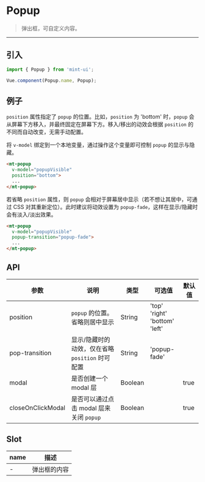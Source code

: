 # Popup

> 弹出框，可自定义内容。

-------------

## 引入

```javascript
import { Popup } from 'mint-ui';

Vue.component(Popup.name, Popup);
```

## 例子

`position` 属性指定了 `popup` 的位置。比如，`position` 为 'bottom' 时，`popup` 会从屏幕下方移入，并最终固定在屏幕下方。移入/移出的动效会根据 `position` 的不同而自动改变，无需手动配置。

将 `v-model` 绑定到一个本地变量，通过操作这个变量即可控制 `popup` 的显示与隐藏。

```html
<mt-popup
  v-model="popupVisible"
  position="bottom">
  ...
</mt-popup>
```

若省略 `position` 属性，则 `popup` 会相对于屏幕居中显示（若不想让其居中，可通过 CSS 对其重新定位）。此时建议将动效设置为 `popup-fade`，这样在显示/隐藏时会有淡入/淡出效果。

```html
<mt-popup
  v-model="popupVisible"
  popup-transition="popup-fade">
  ...
</mt-popup>
```

## API
| 参数 | 说明 | 类型 | 可选值 | 默认值 |
|------|-------|---------|-------|--------|
| position | `popup` 的位置。省略则居中显示 | String | 'top'<br>'right'<br>'bottom'<br>'left' | |
| pop-transition | 显示/隐藏时的动效，仅在省略 `position` 时可配置 | String | 'popup-fade' | |
| modal | 是否创建一个 modal 层 | Boolean | | true |
| closeOnClickModal | 是否可以通过点击 modal 层来关闭 `popup` | Boolean | | true |

## Slot
| name | 描述 |
|------|--------|
| - | 弹出框的内容 |
